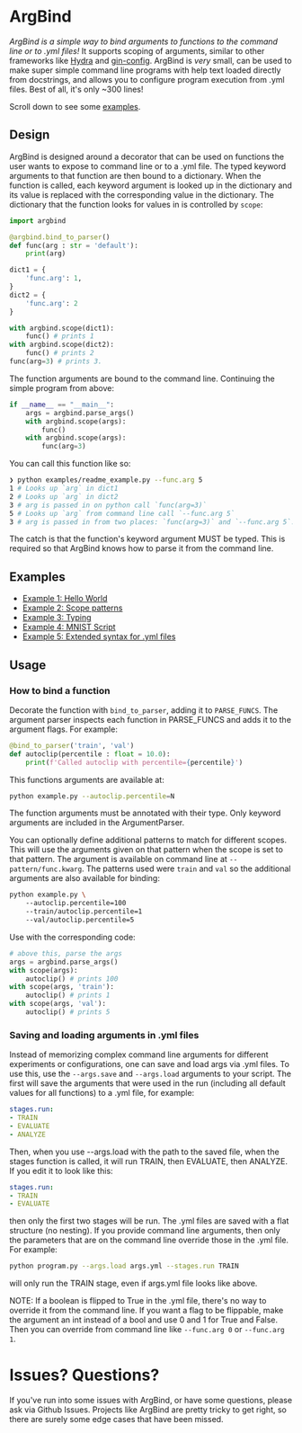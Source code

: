 # ArgBind

*ArgBind is a simple way to bind arguments to functions to the command line or to .yml files!* It supports scoping of arguments, similar to other frameworks like 
[Hydra](https://github.com/facebookresearch/hydra) and
[gin-config](https://github.com/google/gin-config).
ArgBind is *very* small, can be used to make super simple command
line programs with help text loaded directly from docstrings, and allows you
to configure program execution from .yml files. Best of all, it's only ~300 lines!

Scroll down to see some [examples](#examples).

## Design

ArgBind is designed around a decorator that can be used on
functions the user wants to expose to command line or to a .yml file.
The typed keyword arguments to that function are 
then bound to a dictionary. When the function is called, 
each keyword argument is looked up in the dictionary and its
value is replaced with the corresponding value in the dictionary. The
dictionary that the function looks for values in is controlled by
`scope`:

```python
import argbind 

@argbind.bind_to_parser()
def func(arg : str = 'default'):
    print(arg)

dict1 = {
    'func.arg': 1,
}
dict2 = {
    'func.arg': 2
}

with argbind.scope(dict1):
    func() # prints 1
with argbind.scope(dict2):
    func() # prints 2
func(arg=3) # prints 3.
```

The function arguments are bound to the command line. Continuing the 
simple program from above:

```python
if __name__ == "__main__":
    args = argbind.parse_args()
    with argbind.scope(args):
        func()
    with argbind.scope(args):
        func(arg=3)
```

You can call this function like so:

```bash
❯ python examples/readme_example.py --func.arg 5
1 # Looks up `arg` in dict1
2 # Looks up `arg` in dict2
3 # arg is passed in on python call `func(arg=3)`
5 # Looks up `arg` from command line call `--func.arg 5`
3 # arg is passed in from two places: `func(arg=3)` and `--func.arg 5`. Former overrides the latter.
```

The catch is that the function's keyword argument MUST be typed.
This is required so that ArgBind knows how to parse it from the
command line.

## Examples

- [Example 1: Hello World](./examples/hello_world/)
- [Example 2: Scope patterns](./examples/scoping/)
- [Example 3: Typing](./examples/typing/)
- [Example 4: MNIST Script](./examples/mnist/)
- [Example 5: Extended syntax for .yml files](./examples/yaml)

## Usage

### How to bind a function

Decorate the function with `bind_to_parser`,
adding it to `PARSE_FUNCS`. The argument
parser inspects each function in PARSE_FUNCS
and adds it to the argument flags. For example:

```python
@bind_to_parser('train', 'val')
def autoclip(percentile : float = 10.0):
    print(f'Called autoclip with percentile={percentile}')
```

This functions arguments are available at:

```bash
python example.py --autoclip.percentile=N
```

The function arguments must be annotated with
their type. Only keyword arguments are included
in the ArgumentParser.

You can optionally define additional patterns to match
for different scopes. This will use the arguments
given on that pattern when the scope is set to that
pattern. The argument is available on command line at
`--pattern/func.kwarg`. The patterns used were `train`
and `val` so the additional arguments are also
available for binding:

```bash
python example.py \ 
    --autoclip.percentile=100 
    --train/autoclip.percentile=1
    --val/autoclip.percentile=5
```

Use with the corresponding code:

```python
# above this, parse the args
args = argbind.parse_args()
with scope(args):
    autoclip() # prints 100
with scope(args, 'train'):
    autoclip() # prints 1
with scope(args, 'val'):
    autoclip() # prints 5
```

### Saving and loading arguments in .yml files

Instead of memorizing complex command line arguments for 
different experiments or configurations, one can save 
and load args via .yml files. To use this, use the 
`--args.save` and `--args.load` arguments to your script.
The first will save the arguments that were used in
the run (including all default values for all functions) 
to a .yml file, for example:

```yml
stages.run:
- TRAIN
- EVALUATE
- ANALYZE
```

Then, when you use --args.load with the path to the saved
file, when the stages function is called, it will run 
TRAIN, then EVALUATE, then ANALYZE. If you edit it to 
look like this:

```yml
stages.run:
- TRAIN
- EVALUATE
```

then only the first two stages will be run. The .yml files are
saved with a flat structure (no nesting). If you provide command line
arguments, then only the parameters that are on the command line
override those in the .yml file. For example:

```bash
python program.py --args.load args.yml --stages.run TRAIN
```
will only run the TRAIN stage, even if args.yml file looks like
above. 

NOTE: If a boolean is flipped to True in the .yml file, there's no
way to override it from the command line. If you want a flag to
be flippable, make the argument an int instead of a bool and use
0 and 1 for True and False. Then you can override from command
line like `--func.arg 0` or `--func.arg 1`.

# Issues? Questions?

If you've run into some issues with ArgBind, or have some questions, please ask 
via Github Issues. Projects like ArgBind are pretty tricky to get right, so there
are surely some edge cases that have been missed.
